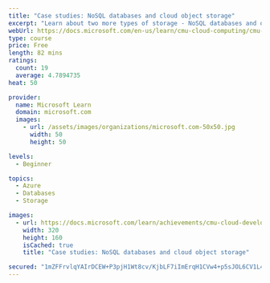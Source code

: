 ```yaml
---
title: "Case studies: NoSQL databases and cloud object storage"
excerpt: "Learn about two more types of storage - NoSQL databases and object storage - with case studies from industry."
webUrl: https://docs.microsoft.com/en-us/learn/cmu-cloud-computing/cmu-case-study-nosql-databases/
type: course
price: Free
length: 82 mins
ratings:
  count: 19
  average: 4.7894735
heat: 50

provider:
  name: Microsoft Learn
  domain: microsoft.com
  images:
    - url: /assets/images/organizations/microsoft.com-50x50.jpg
      width: 50
      height: 50

levels:
  - Beginner

topics:
  - Azure
  - Databases
  - Storage

images:
  - url: https://docs.microsoft.com/learn/achievements/cmu-cloud-developer/case-studies-nosql-databases-social.png
    width: 320
    height: 160
    isCached: true
    title: "Case studies: NoSQL databases and cloud object storage"

secured: "1mZFFrvlqYAIrDCEW+P3pjH1Wt8cv/KjbLF7iImErqH1CVw4+p5sJOL6CV1L4R4ZK96mj5EP1nd/zWE/35DB9qzl7nSmMfJYGiWgVuvsV/uQ+Y+UQ5kpyqR7fmwz4jfppCSGTyFaaB5oAYkvEVS73wNCjjVEH4BdL6kYGDFbfy5IKhPDsTTDGV82WYmbo8AiPUnLRTX/pGR1m3QjxCnmvFuqpjRCgM1AyaquUhQT3nKtMgOptGpvR4GtYM+wO/Nz0svxKz+x4eZRmRW74A10n6tS8/vvMPdmjGAJzQ590HV8ARTGebjJ0H+qLWlzmrjvcuIeZpkzsykAAnVhm5zu7Ruewutq9arx4IMtHnZ7v+Spb+iCXGl0FCJW7zx7+LdVNgCsRNe7ixwqxhnfQw4R7Q==;Ni0DDDwWF0/3+ZrEb3BNkw=="
---
```


